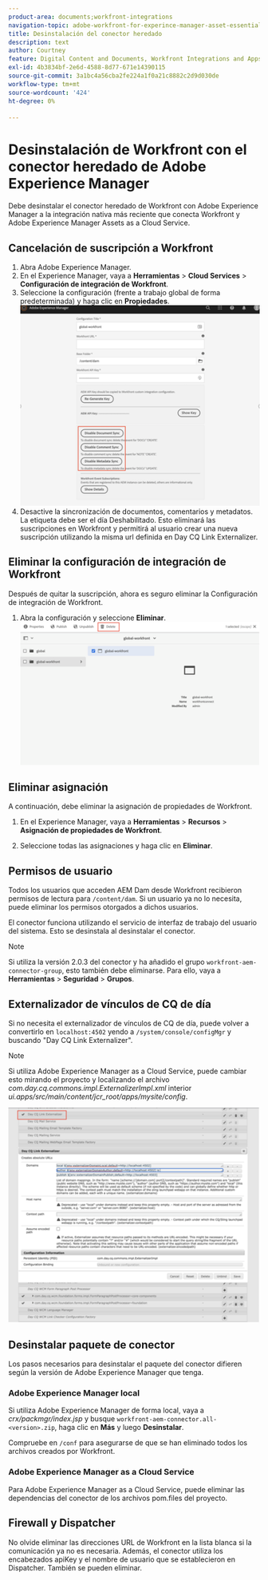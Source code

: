 ```yaml
---
product-area: documents;workfront-integrations
navigation-topic: adobe-workfront-for-experince-manager-asset-essentials
title: Desinstalación del conector heredado
description: text
author: Courtney
feature: Digital Content and Documents, Workfront Integrations and Apps
exl-id: 4b3834bf-2e6d-4588-8d77-671e14390115
source-git-commit: 3a1bc4a56cba2fe224a1f0a21c8882c2d9d030de
workflow-type: tm+mt
source-wordcount: '424'
ht-degree: 0%

---
```


# Desinstalación de Workfront con el conector heredado de Adobe Experience Manager

Debe desinstalar el conector heredado de Workfront con Adobe Experience Manager a la integración nativa más reciente que conecta Workfront y Adobe Experience Manager Assets as a Cloud Service.

## Cancelación de suscripción a Workfront

1. Abra Adobe Experience Manager.
1. En el Experience Manager, vaya a **Herramientas** > **Cloud Services** > **Configuración de integración de Workfront**.
1. Seleccione la configuración (frente a trabajo global de forma predeterminada) y haga clic en **Propiedades**.
   ![cancelar suscripción a workfront](assets/unsubscribe-from-workfront.png)
1. Desactive la sincronización de documentos, comentarios y metadatos. La etiqueta debe ser el día Deshabilitado.
Esto eliminará las suscripciones en Workfront y permitirá al usuario crear una nueva suscripción utilizando la misma url definida en Day CQ Link Externalizer.

## Eliminar la configuración de integración de Workfront

Después de quitar la suscripción, ahora es seguro eliminar la Configuración de integración de Workfront.

1. Abra la configuración y seleccione **Eliminar**.
   ![eliminar configuración](assets/delete-wf-configuration.png)

## Eliminar asignación

A continuación, debe eliminar la asignación de propiedades de Workfront.

1. En el Experience Manager, vaya a **Herramientas** > **Recursos** > **Asignación de propiedades de Workfront**.

1. Seleccione todas las asignaciones y haga clic en **Eliminar**.

## Permisos de usuario

Todos los usuarios que acceden AEM Dam desde Workfront recibieron permisos de lectura para `/content/dam`. Si un usuario ya no lo necesita, puede eliminar los permisos otorgados a dichos usuarios.

El conector funciona utilizando el servicio de interfaz de trabajo del usuario del sistema. Esto se desinstala al desinstalar el conector.

>[!NOTE]
>
>Si utiliza la versión 2.0.3 del conector y ha añadido el grupo `workfront-aem-connector-group`, esto también debe eliminarse. Para ello, vaya a **Herramientas** > **Seguridad** > **Grupos**.

## Externalizador de vínculos de CQ de día

Si no necesita el externalizador de vínculos de CQ de día, puede volver a convertirlo en `localhost:4502` yendo a `/system/console/configMgr` y buscando &quot;Day CQ Link Externalizer&quot;.

>[!NOTE]
>
>Si utiliza Adobe Experience Manager as a Cloud Service, puede cambiar esto mirando el proyecto y localizando el archivo _com.day.cq.commons.impl.ExternalizerImpl.xml_ interior _ui.apps/src/main/content/jcr_root/apps/mysite/config_.

![Externalizador de vínculos de CQ de día](assets/Day-CQ-Link-Externalizer.png)

## Desinstalar paquete de conector

Los pasos necesarios para desinstalar el paquete del conector difieren según la versión de Adobe Experience Manager que tenga.

### Adobe Experience Manager local

Si utiliza Adobe Experience Manager de forma local, vaya a _crx/packmgr/index.jsp_ y busque `workfront-aem-connector.all-<version>.zip`, haga clic en **Más** y luego **Desinstalar**.

Compruebe en `/conf` para asegurarse de que se han eliminado todos los archivos creados por Workfront.

### Adobe Experience Manager as a Cloud Service

Para Adobe Experience Manager as a Cloud Service, puede eliminar las dependencias del conector de los archivos pom.files del proyecto.

## Firewall y Dispatcher

No olvide eliminar las direcciones URL de Workfront en la lista blanca si la comunicación ya no es necesaria. Además, el conector utiliza los encabezados apiKey y el nombre de usuario que se establecieron en Dispatcher. También se pueden eliminar.
